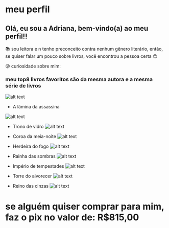 # meu perfil
## Olá, eu sou a Adriana, bem-vindo(a) ao meu perfil!!

 :books: sou leitora e n tenho preconceito contra nenhum gênero literário, então, se quiser falar um pouco sobre livros, você encontrou a pessoa certa :wink:
 
:stuck_out_tongue_winking_eye:	curiosidade sobre mim:
 ### meu top8 livros favoritos são da mesma autora e a mesma série de livros

 ![alt text](https://m.media-amazon.com/images/I/81p6nHmmNaL._SL1500_.jpg)

* A lâmina da assassina

![alt text](https://m.media-amazon.com/images/I/81wVMTuT5rL._SY385_.jpg)

* Trono de vidro
![alt text](https://m.media-amazon.com/images/I/81pMMF9WnmL._SL1500_.jpg)

* Coroa da meia-noite
![alt text](https://m.media-amazon.com/images/I/81xOkcOAbML._SL1500_.jpg)

* Herdeira do fogo
![alt text](https://m.media-amazon.com/images/I/71W8HtpI-NL._SL1500_.jpg)

* Rainha das sombras
![alt text](https://m.media-amazon.com/images/I/81JE8uJ+dsL._SL1500_.jpg)

* Império de tempestades
![alt text](https://m.media-amazon.com/images/I/817UYUH2v5L._SL1500_.jpg)

* Torre do alvorecer
![alt text](https://m.media-amazon.com/images/I/81SD36Ae9FL._SL1500_.jpg)

* Reino das cinzas
![alt text](https://m.media-amazon.com/images/I/81Gcf9U9trL._SL1500_.jpg)
# se alguém quiser comprar para mim, faz o pix no valor de: R$815,00
